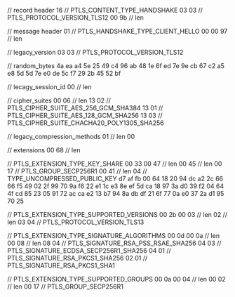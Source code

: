 // record header
16 // PTLS_CONTENT_TYPE_HANDSHAKE
03 03 // PTLS_PROTOCOL_VERSION_TLS12
00 9b // len

// message header
01 // PTLS_HANDSHAKE_TYPE_CLIENT_HELLO
00 00 97 // len

// legacy_version
03 03 // PTLS_PROTOCOL_VERSION_TLS12

// random_bytes
4a ea a4 5e 25 49 c4 96 ab 48
1e 6f ed 7e 9e cb 67 c2 a5 e8
5d 5d 7e e0 de 5c f7 29 2b 45
52 bf

// lecagy_session_id
00 // len

// cipher_suites
00 06 // len
13 02 // PTLS_CIPHER_SUITE_AES_256_GCM_SHA384
13 01 // PTLS_CIPHER_SUITE_AES_128_GCM_SHA256
13 03 // PTLS_CIPHER_SUITE_CHACHA20_POLY1305_SHA256

// legacy_compression_methods
01 // len
00

// extensions
00 68 // len

// PTLS_EXTENSION_TYPE_KEY_SHARE
00 33
00 47 // len
00 45 // len
00 17 // PTLS_GROUP_SECP256R1
00 41 // len
04 // TYPE_UNCOMPRESSED_PUBLIC_KEY
d7 af fb 00 64 18 20 94 dc a2
2c 66 66 f5 49 02 2f 99 70 9a
f6 22 e1 1c e3 8e ef 5d ca 18
97 3a d0 39 f2 04 64 4f cd 85
23 05 91 72 ac ca e2 13 b7 94
8a db df 21 6f 77 0a e0 37 2a
d1 95 70 25

// PTLS_EXTENSION_TYPE_SUPPORTED_VERSIONS
00 2b
00 03 // len
02 // len
03 04 // PTLS_PROTOCOL_VERSION_TLS13

// PTLS_EXTENSION_TYPE_SIGNATURE_ALGORITHMS
00 0d
00 0a // len
00 08 // len
08 04 // PTLS_SIGNATURE_RSA_PSS_RSAE_SHA256
04 03 // PTLS_SIGNATURE_ECDSA_SECP256R1_SHA256
04 01 // PTLS_SIGNATURE_RSA_PKCS1_SHA256
02 01 // PTLS_SIGNATURE_RSA_PKCS1_SHA1

// PTLS_EXTENSION_TYPE_SUPPORTED_GROUPS
00 0a
00 04 // len
00 02 // len
00 17 // PTLS_GROUP_SECP256R1
